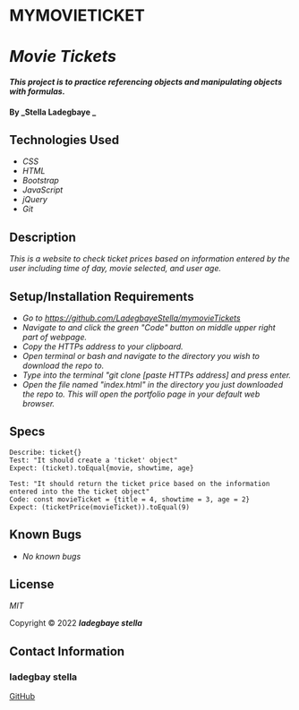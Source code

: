 # MYMOVIETICKET
# _Movie Tickets_

#### _This project is to practice referencing objects and manipulating objects with formulas._

#### By _**Stella Ladegbaye** _

## Technologies Used

* _CSS_
* _HTML_
* _Bootstrap_
* _JavaScript_
* _jQuery_
* _Git_

## Description

_This is a website to check ticket prices based on information entered by the user including time of day, movie selected, and user age._

## Setup/Installation Requirements

* _Go to https://github.com/LadegbayeStella/mymovieTickets_
* _Navigate to and click the green "Code" button on middle upper right part of webpage._
* _Copy the HTTPs address to your clipboard._
* _Open terminal or bash and navigate to the directory you wish to download the repo to._
* _Type into the terminal "git clone [paste HTTPs address] and press enter._
* _Open the file named "index.html" in the directory you just downloaded the repo to. This will open the portfolio page in your default web browser._

## Specs
```
Describe: ticket{}
Test: "It should create a 'ticket' object"
Expect: (ticket).toEqual{movie, showtime, age}

Test: "It should return the ticket price based on the information entered into the the ticket object"
Code: const movieTicket = {title = 4, showtime = 3, age = 2}
Expect: (ticketPrice(movieTicket)).toEqual(9)
```

## Known Bugs

* _No known bugs_

## License

_MIT_

Copyright &copy; 2022 **_ladegbaye stella_** 
## Contact Information

### ladegbay stella
<a href="https://github.com/LadegbayeStella" target="_blank">GitHub</a>

